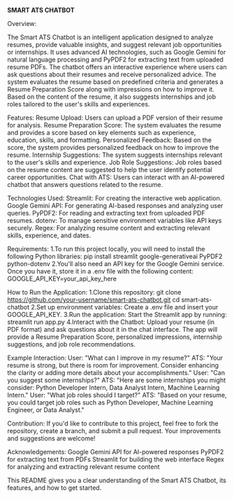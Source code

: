 **SMART ATS CHATBOT**

Overview:

The Smart ATS Chatbot is an intelligent application designed to analyze resumes, provide valuable insights, and suggest relevant job opportunities or internships. 
It uses advanced AI technologies, such as Google Gemini for natural language processing and PyPDF2 for extracting text from uploaded resume PDFs. 
The chatbot offers an interactive experience where users can ask questions about their resumes and receive personalized advice.
The system evaluates the resume based on predefined criteria and generates a Resume Preparation Score along with impressions on how to improve it. 
Based on the content of the resume, it also suggests internships and job roles tailored to the user's skills and experiences.

Features:
Resume Upload: Users can upload a PDF version of their resume for analysis.
Resume Preparation Score: The system evaluates the resume and provides a score based on key elements such as experience, education, skills, and formatting.
Personalized Feedback: Based on the score, the system provides personalized feedback on how to improve the resume.
Internship Suggestions: The system suggests internships relevant to the user's skills and experience.
Job Role Suggestions: Job roles based on the resume content are suggested to help the user identify potential career opportunities.
Chat with ATS: Users can interact with an AI-powered chatbot that answers questions related to the resume.

Technologies Used:
Streamlit: For creating the interactive web application.
Google Gemini API: For generating AI-based responses and analyzing user queries.
PyPDF2: For reading and extracting text from uploaded PDF resumes.
dotenv: To manage sensitive environment variables like API keys securely.
Regex: For analyzing resume content and extracting relevant skills, experience, and dates.

Requirements:
1.To run this project locally, you will need to install the following Python libraries:
pip install streamlit google-generativeai PyPDF2 python-dotenv
2.You'll also need an API key for the Google Gemini service. Once you have it, store it in a .env file with the following content:
GOOGLE_API_KEY=your_api_key_here

How to Run the Application:
1.Clone this repository:
git clone https://github.com/your-username/smart-ats-chatbot.git
cd smart-ats-chatbot
2.Set up environment variables:
Create a .env file and insert your GOOGLE_API_KEY.
3.Run the application:
Start the Streamlit app by running:
streamlit run app.py
4.Interact with the Chatbot:
Upload your resume (in PDF format) and ask questions about it in the chat interface.
The app will provide a Resume Preparation Score, personalized impressions, internship suggestions, and job role recommendations.

Example Interaction:
User: "What can I improve in my resume?"
ATS: "Your resume is strong, but there is room for improvement. Consider enhancing the clarity or adding more details about your accomplishments."
User: "Can you suggest some internships?"
ATS: "Here are some internships you might consider: Python Developer Intern, Data Analyst Intern, Machine Learning Intern."
User: "What job roles should I target?"
ATS: "Based on your resume, you could target job roles such as Python Developer, Machine Learning Engineer, or Data Analyst."

Contribution:
If you'd like to contribute to this project, feel free to fork the repository, create a branch, and submit a pull request. Your improvements and suggestions are welcome!

Acknowledgements:
Google Gemini API for AI-powered responses
PyPDF2 for extracting text from PDFs
Streamlit for building the web interface
Regex for analyzing and extracting relevant resume content

This README gives you a clear understanding of the Smart ATS Chatbot, its features, and how to get started.
